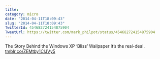 ```yaml
---
title: 
category: micro
date: "2014-04-11T18:09:43"
slug: "2014-04-11T18:09:43"
TwitterId: 454682724154875904
TweetUrl: https://twitter.com/mark_philpot/status/454682724154875904
---
```


The Story Behind the Windows XP ‘Bliss’ Wallpaper It’s the real-deal.
[tmblr.co/ZEMtby1ClJVy5](http://tmblr.co/ZEMtby1ClJVy5)
